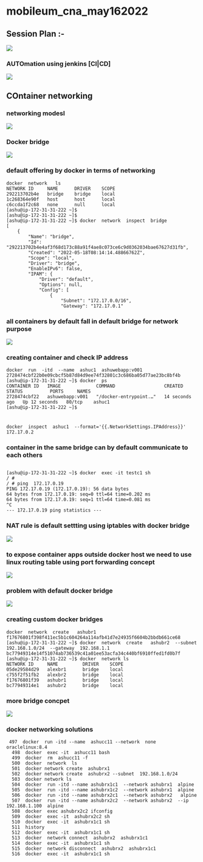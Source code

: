 # mobileum_cna_may162022

## Session Plan :-  

<img src="plan.png">

### AUTOmation using jenkins [CI|CD]

<img src="cicd.png">

## COntainer networking 

### networking modesl 

<img src="net1.png">

### Docker bridge 

<img src="br1.png">

### default offering by docker in terms of networking 

```
docker  network   ls
NETWORK ID     NAME      DRIVER    SCOPE
292213702b4e   bridge    bridge    local
1c268364e90f   host      host      local
c6ccda1f2c68   none      null      local
[ashu@ip-172-31-31-222 ~]$ 
[ashu@ip-172-31-31-222 ~]$ 
[ashu@ip-172-31-31-222 ~]$ docker  network  inspect  bridge 
[
    {
        "Name": "bridge",
        "Id": "292213702b4e4af3f68d173c88a91f4ae8c073ce6c9d0362034bae67627d31fb",
        "Created": "2022-05-18T08:14:14.48866762Z",
        "Scope": "local",
        "Driver": "bridge",
        "EnableIPv6": false,
        "IPAM": {
            "Driver": "default",
            "Options": null,
            "Config": [
                {
                    "Subnet": "172.17.0.0/16",
                    "Gateway": "172.17.0.1"

```

### all containers by default fall in default bridge for network purpose 

<img src="net2.png">

### creating container and check IP address 

```
docker  run  -itd  --name  ashuc1  ashuwebapp:v001
2728474cbf22b0e09cbcf5b87d84d9ee74f32801c3c686ba05d77ae23bc8bf4b
[ashu@ip-172-31-31-222 ~]$ docker  ps
CONTAINER ID   IMAGE             COMMAND                  CREATED          STATUS          PORTS     NAMES
2728474cbf22   ashuwebapp:v001   "/docker-entrypoint.…"   14 seconds ago   Up 12 seconds   80/tcp    ashuc1
[ashu@ip-172-31-31-222 ~]$ 


```

###

```
docker  inspect  ashuc1  --format='{{.NetworkSettings.IPAddress}}'
172.17.0.2

```

### container in the same bridge can by default communicate to each others

```
 
[ashu@ip-172-31-31-222 ~]$ docker  exec -it testc1 sh 
/ # 
/ # ping  172.17.0.19
PING 172.17.0.19 (172.17.0.19): 56 data bytes
64 bytes from 172.17.0.19: seq=0 ttl=64 time=0.202 ms
64 bytes from 172.17.0.19: seq=1 ttl=64 time=0.081 ms
^C
--- 172.17.0.19 ping statistics ---

```
### NAT rule is default settting using iptables with docker bridge 

<img src="nat.png">

### to expose container apps outside docker host we need to use linux routing table using port forwarding concept 

<img src="pf.png">

### problem with default docker bridge 

<img src="brdocker.png">

### creating custom docker bridges 

```
docker  network  create   ashubr1 
f17676801f398f411ec5b1c604264a114afb41d7e24935f6604b2bbdb661ce68
[ashu@ip-172-31-31-222 ~]$ docker  network  create   ashubr2  --subnet  192.168.1.0/24  --gateway  192.168.1.1 
bc77949314e14f51074ab736539c41a01ee53acfa34c440bf6910ffed1fd0b7f
[ashu@ip-172-31-31-222 ~]$ docker  network ls
NETWORK ID     NAME         DRIVER    SCOPE
05de29584d29   alexbr1      bridge    local
c755f2f51fb2   alexbr2      bridge    local
f17676801f39   ashubr1      bridge    local
bc77949314e1   ashubr2      bridge    local
```

### more bridge concpet 

<img src="br111.png">

### docker networking solutions

```
 497  docker  run -itd --name  ashucc11 --network  none  oraclelinux:8.4  
  498  docker  exec -it  ashucc11 bash 
  499  docker  rm  ashucc11 -f
  500  docker  network  ls
  501  docker network create  ashubrx1  
  502  docker network create  ashubrx2 --subnet  192.168.1.0/24   
  503  docker network ls
  504  docker  run -itd --name ashubrx1c1  --network ashubrx1  alpine 
  505  docker  run -itd --name ashubrx1c2  --network ashubrx1  alpine 
  506  docker  run -itd --name ashubrx2c1  --network ashubrx2   alpine 
  507  docker  run -itd --name ashubrx2c2  --network ashubrx2  --ip 192.168.1.100  alpine 
  508  docker  exec ashubrx2c2 ifconfig 
  509  docker  exec -it  ashubrx2c2 sh 
  510  docker  exec -it  ashubrx1c1 sh 
  511  history 
  512  docker  exec -it  ashubrx1c1 sh 
  513  docker  network connect  ashubrx2  ashubrx1c1 
  514  docker  exec -it  ashubrx1c1 sh 
  515  docker  network disconnect  ashubrx2  ashubrx1c1 
  516  docker  exec -it  ashubrx1c1 sh 

```


